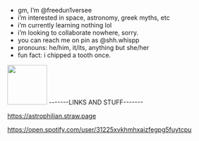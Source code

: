 -  gm, I’m @freedun1versee
-  i’m interested in space, astronomy, greek myths, etc
-  i’m currently learning nothing lol
-  i’m looking to collaborate nowhere, sorry.
- you can reach me on pin as @shh.whispp
- pronouns: he/him, it/its, anything but she/her
- fun fact: i chipped a tooth once.

<img src=https://files.catbox.moe/0skb6k.png width=90px>
-------LINKS AND STUFF-------



https://astrophilian.straw.page

https://open.spotify.com/user/31225xvkhmhxaizfegpg5fuytcpu

